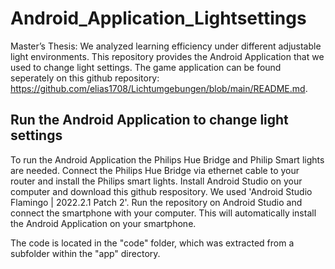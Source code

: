 # Android_Application_Lightsettings

Master’s Thesis: We analyzed learning efficiency under different adjustable light environments. This repository provides the Android Application that we used to change light settings. The game application can be found seperately on this github repository: https://github.com/elias1708/Lichtumgebungen/blob/main/README.md. 

## Run the Android Application to change light settings
To run the Android Application the Philips Hue Bridge and Philip Smart lights are needed. Connect the Philips Hue Bridge via ethernet cable to your router and install the Philips smart lights. Install Android Studio on your computer and download this github respository. We used 'Android Studio Flamingo | 2022.2.1 Patch 2'. Run the repository on Android Studio and connect the smartphone with your computer. This will automatically install the Android Application on your smartphone. 

The code is located in the "code" folder, which was extracted from a subfolder within the "app" directory.
